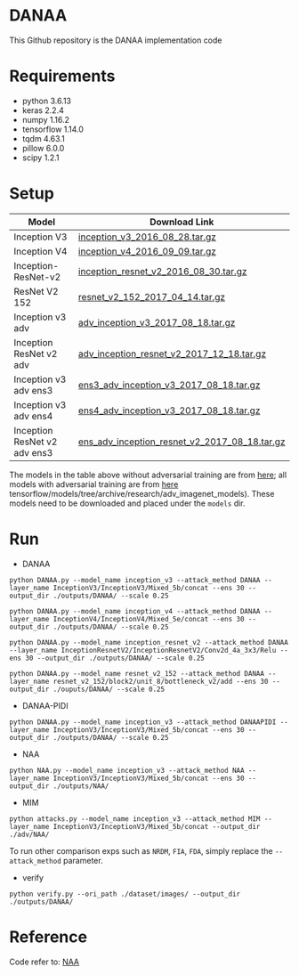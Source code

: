 # DANAA

This Github repository is the DANAA implementation code

# Requirements
- python 3.6.13
- keras 2.2.4
- numpy 1.16.2
- tensorflow 1.14.0
- tqdm 4.63.1
- pillow 6.0.0
- scipy 1.2.1

# Setup
Model  | Download Link
------------- | -------------
Inception V3  | [inception_v3_2016_08_28.tar.gz](http://download.tensorflow.org/models/inception_v3_2016_08_28.tar.gz)
Inception V4| [inception_v4_2016_09_09.tar.gz](http://download.tensorflow.org/models/inception_v4_2016_09_09.tar.gz)
Inception-ResNet-v2  | [inception_resnet_v2_2016_08_30.tar.gz](http://download.tensorflow.org/models/inception_resnet_v2_2016_08_30.tar.gz)
ResNet V2 152  | [resnet_v2_152_2017_04_14.tar.gz](http://download.tensorflow.org/models/resnet_v2_152_2017_04_14.tar.gz)
Inception v3 adv | [adv_inception_v3_2017_08_18.tar.gz](http://download.tensorflow.org/models/adv_inception_v3_2017_08_18.tar.gz)
Inception ResNet v2 adv  | [adv_inception_resnet_v2_2017_12_18.tar.gz](http://download.tensorflow.org/models/adv_inception_resnet_v2_2017_12_18.tar.gz)
Inception v3 adv ens3  | [ens3_adv_inception_v3_2017_08_18.tar.gz](http://download.tensorflow.org/models/ens3_adv_inception_v3_2017_08_18.tar.gz)
Inception v3 adv ens4  | [ens4_adv_inception_v3_2017_08_18.tar.gz](http://download.tensorflow.org/models/ens4_adv_inception_v3_2017_08_18.tar.gz)
Inception ResNet v2 adv ens3  | [ens_adv_inception_resnet_v2_2017_08_18.tar.gz](http://download.tensorflow.org/models/ens_adv_inception_resnet_v2_2017_08_18.tar.gz)


The models in the table above without adversarial training are from [here](https://github.com/tensorflow/models/tree/master/research/slim); all models with adversarial training are from [here](https://github.com/) tensorflow/models/tree/archive/research/adv_imagenet_models). These models need to be downloaded and placed under the `models` dir.

# Run
- DANAA

`python DANAA.py --model_name inception_v3 --attack_method DANAA --layer_name InceptionV3/InceptionV3/Mixed_5b/concat --ens 30 --output_dir ./outputs/DANAA/ --scale 0.25`

`python DANAA.py --model_name inception_v4 --attack_method DANAA --layer_name InceptionV4/InceptionV4/Mixed_5e/concat --ens 30 --output_dir ./outputs/DANAA/ --scale 0.25`

`python DANAA.py --model_name inception_resnet_v2 --attack_method DANAA --layer_name InceptionResnetV2/InceptionResnetV2/Conv2d_4a_3x3/Relu --ens 30 --output_dir ./outputs/DANAA/ --scale 0.25`

`python DANAA.py --model_name resnet_v2_152 --attack_method DANAA --layer_name resnet_v2_152/block2/unit_8/bottleneck_v2/add --ens 30 --output_dir ./ouputs/DANAA/ --scale 0.25`

- DANAA-PIDI

`python DANAA.py --model_name inception_v3 --attack_method DANAAPIDI --layer_name InceptionV3/InceptionV3/Mixed_5b/concat --ens 30 --output_dir ./outputs/DANAA/ --scale 0.25`

- NAA

`python NAA.py --model_name inception_v3 --attack_method NAA --layer_name InceptionV3/InceptionV3/Mixed_5b/concat --ens 30 --output_dir ./outputs/NAA/`

- MIM

`python attacks.py --model_name inception_v3 --attack_method MIM --layer_name InceptionV3/InceptionV3/Mixed_5b/concat --output_dir ./adv/NAA/`

To run other comparison exps such as `NRDM`, `FIA`, `FDA`, simply replace the `--attack_method` parameter.

- verify

`python verify.py --ori_path ./dataset/images/ --output_dir ./outputs/DANAA/`

# Reference
Code refer to: [NAA](https://github.com/jpzhang1810/NAA)
